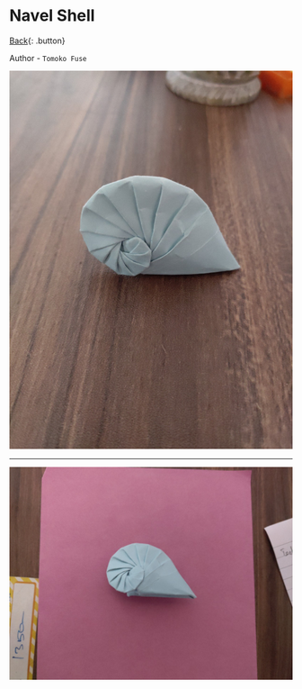 # Navel Shell
[Back](../origami.md){: .button}

Author - `Tomoko Fuse`

![Navel Shell](../../assets/origami/spiral/navel_shell_1.jpg)

---

![Navel Shell](../../assets/origami/spiral/navel_shell_2.jpg)
